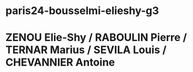 # paris24-bousselmi-elieshy-g3

# ZENOU Elie-Shy / RABOULIN Pierre / TERNAR Marius / SEVILA Louis / CHEVANNIER Antoine
